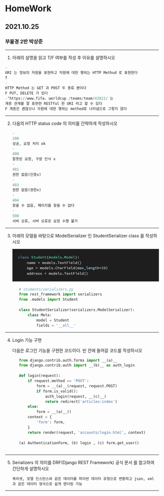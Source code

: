 

# HomeWork

## 2021.10.25

### 부울경 2반 박상준
---

1.	아래의 설명을 읽고 T/F 여부를 작성 후 이유를 설명하시오
   
   ```python
   -
   URI 는 정보의 자원을 표현하고 자원에 대한 행위는 HTTP Method 로 표현한다
   T
   -
   HTTP Method 는 GET 과 POST 두 종류 뿐이다
   F PUT, DELETE 가 있다
   -‘https://www.fifa. worldcup /teams/team/43822/ 는
   계층 관계를 잘 표현한 RESTful 한 URI 라고 할 수 있다
   F 계층은 괜찮으나 자원에 대한 행위는 method로 나타냄으로 그렇지 않다
   ```
---
2. 다음의 HTTP status code 의 의미를 간략하게 작성하시오
   
      ```python
      -
      200
      성공, 요청 처리 ok
      -
      400
      잘못된 요청, 구문 인식 x
      -
      401
      권한 없음(인증x)
      -
      403
      권한 없음(권한x)
      -
      404
      찾을 수 없음, 페이지를 찾을 수 없다
      -
      500
      서버 오류, 서버 오류로 요청 수행 불가
      ```
---
3. 아래의 모델을 바탕으로 ModelSerializer 인 StudentSerializer class 를 작성하시오
   
   ![image-20211031165013044](https://raw.githubusercontent.com/BabSangJune/typora_imgs/main/img/image-20211031165013044.png)
   
   ```python
      # students/serializers.py
      from rest_framework import serializers
      from .models import Student
      
      class StudentSerializer(serializers.ModelSerializer):
          class Meta:
              model = Student
              fields = '__all__'
   ```
---
4. Login 기능 구현 
   
   다음은 로그인 기능을 구현한 코드이다. 빈 칸에 들어갈 코드를 작성하시오
   
   ```python
      from django.contrib.auth.forms import __(a)__ 
      from django.contrib.auth import __(b)__ as auth_login
      
      def login(request):
          if request.method == 'POST':
              form = __(a)__(request, request.POST)
              if form.is_valid():
                  auth_login(request, __(c)__)
                  return redirect('articles:index')
          else:
              form = __(a)__()
          context = {
              'form': form,
          }
          return render(request, 'accounts/login.html', context)
      
      (a) AuthenticationForm, (b) login , (c) form.get_user()
      
   ```
---
5. Serializers 의 의미를 DRF(Django REST Framework) 공식 문서 를 참고하여 간단하게 설명하시오

   ```
   쿼리셋, 모델 인스턴스와 같은 데이터를 파이썬 데이터 유형으로 변환하고 json, xml 과 같은 데이터 형식으로 쉽게 렌더링 가능
   ```

   

---
